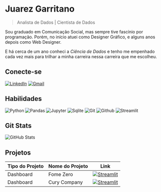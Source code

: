 
# Juarez Garritano
> Analista de Dados | Cientista de Dados

Sou graduado em Comunicação Social, mas sempre tive fascínio por programação.
Porém, no início atuei como Designer Gráfico, e alguns anos depois como Web Designer. 

E há cerca de um ano conheci a _Ciência de Dados_ e tenho me empenhado cada vez mais para trilhar a minha carreira nessa carreira que me escolheu.

## Conecte-se
[![LinkedIn](https://img.shields.io/badge/LinkedIn-1B1C1E?style=for-the-badge&logo=linkedin&logoColor=0077B5&border_color=fcf901)](https://www.linkedin.com/in/garritanoo/)
[![Gmail](https://img.shields.io/badge/Gmail-1B1C1E?style=for-the-badge&logo=gmail&logoColor=C71610)](mailto:garritanoo@gmail.com)

## Habilidades
![Python](https://img.shields.io/badge/python-1B1C1E?style=for-the-badge&logo=python&logoColor=0E76A8)
![Pandas](https://img.shields.io/badge/Pandas-1B1C1E?style=for-the-badge&logo=pandas&logoColor=green)
![Jupyter](https://img.shields.io/badge/Jupyter-1B1C1E?style=for-the-badge&logo=jupyter&logoColor=dark-orange)
![Sqlite](https://img.shields.io/badge/Sqlite-1B1C1E?style=for-the-badge&logo=Sqlite&logoColor=0E76A8)
![Git](https://img.shields.io/badge/git-1B1C1E?style=for-the-badge&logo=git&logoColor=ORANGE)
![Github](https://img.shields.io/badge/github-1B1C1E?style=for-the-badge&logo=github&logoColor=EEE)
![Streamlit](https://img.shields.io/badge/streamlit-1B1C1E?style=for-the-badge&logo=streamlit&logoColor=red)

## Git Stats
![GitHub Stats](https://github-readme-stats.vercel.app/api?username=garritanoo&theme=transparent&bg_color=1B1C1E&show_icons=true&icon_color=30A3DC&title_color=E94D5F&text_color=FFF&hide_rank=True)

## Projetos
|Tipo do Projeto | Nome do Projeto | Link |
| -- | -- | -- | 
| Dashboard | Fome Zero| [![Streamlit](https://img.shields.io/badge/Visualzar-303030?style=for-the-badge&logo=streamlit&logoColor=red)](https://garritanoo-fome-zero.streamlit.app/)|
| Dashboard | Cury Company| [![Streamlit](https://img.shields.io/badge/Visualzar-303030?style=for-the-badge&logo=streamlit&logoColor=red)](https://garritanoo-cury-company.streamlit.app/)|
